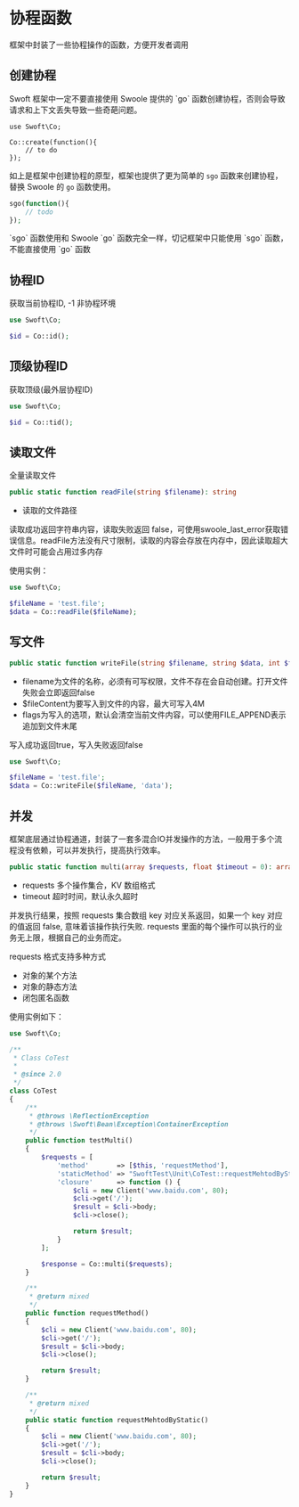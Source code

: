 # 协程函数

框架中封装了一些协程操作的函数，方便开发者调用

## 创建协程
<p class="tip"> Swoft 框架中一定不要直接使用 Swoole 提供的 `go` 函数创建协程，否则会导致请求和上下文丢失导致一些奇葩问题。 </p>

```
use Swoft\Co;

Co::create(function(){
    // to do
});
```

如上是框架中创建协程的原型，框架也提供了更为简单的 `sgo` 函数来创建协程，替换 Swoole 的 `go` 函数使用。

```php
sgo(function(){
    // todo
});
```

<p class="tip"> `sgo` 函数使用和 Swoole `go` 函数完全一样，切记框架中只能使用 `sgo` 函数，不能直接使用 `go` 函数 </p>


## 协程ID

获取当前协程ID, -1 非协程环境

```php
use Swoft\Co;

$id = Co::id();
```

## 顶级协程ID

获取顶级(最外层协程ID)

```php
use Swoft\Co;

$id = Co::tid();
```

## 读取文件

全量读取文件

```php
public static function readFile(string $filename): string
```

- 读取的文件路径

读取成功返回字符串内容，读取失败返回 false，可使用swoole_last_error获取错误信息。readFile方法没有尺寸限制，读取的内容会存放在内存中，因此读取超大文件时可能会占用过多内存

使用实例：

```php
use Swoft\Co;

$fileName = 'test.file';
$data = Co::readFile($fileName);
```

## 写文件

```php
public static function writeFile(string $filename, string $data, int $flags = null): int
```

- filename为文件的名称，必须有可写权限，文件不存在会自动创建。打开文件失败会立即返回false
- $fileContent为要写入到文件的内容，最大可写入4M
- flags为写入的选项，默认会清空当前文件内容，可以使用FILE_APPEND表示追加到文件末尾

写入成功返回true，写入失败返回false

```php
use Swoft\Co;

$fileName = 'test.file';
$data = Co::writeFile($fileName, 'data');
```


## 并发

框架底层通过协程通道，封装了一套多混合IO并发操作的方法，一般用于多个流程没有依赖，可以并发执行，提高执行效率。

```php
public static function multi(array $requests, float $timeout = 0): array
```

- requests 多个操作集合，KV 数组格式
- timeout 超时时间，默认永久超时

并发执行结果，按照 requests 集合数组 key 对应关系返回，如果一个 key 对应的值返回 false, 意味着该操作执行失败. requests 里面的每个操作可以执行的业务无上限，根据自己的业务而定。

requests 格式支持多种方式

- 对象的某个方法
- 对象的静态方法
- 闭包匿名函数

使用实例如下：

```php
use Swoft\Co;

/**
 * Class CoTest
 *
 * @since 2.0
 */
class CoTest
{
    /**
     * @throws \ReflectionException
     * @throws \Swoft\Bean\Exception\ContainerException
     */
    public function testMulti()
    {
        $requests = [
            'method'       => [$this, 'requestMethod'],
            'staticMethod' => "SwoftTest\Unit\CoTest::requestMehtodByStatic",
            'closure'      => function () {
                $cli = new Client('www.baidu.com', 80);
                $cli->get('/');
                $result = $cli->body;
                $cli->close();

                return $result;
            }
        ];

        $response = Co::multi($requests);
    }

    /**
     * @return mixed
     */
    public function requestMethod()
    {
        $cli = new Client('www.baidu.com', 80);
        $cli->get('/');
        $result = $cli->body;
        $cli->close();

        return $result;
    }

    /**
     * @return mixed
     */
    public static function requestMehtodByStatic()
    {
        $cli = new Client('www.baidu.com', 80);
        $cli->get('/');
        $result = $cli->body;
        $cli->close();

        return $result;
    }
}
```
